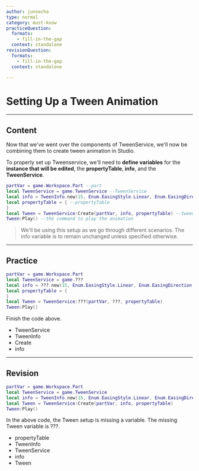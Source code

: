 ```yaml
---
author: junoocha
type: normal
category: must-know
practiceQuestion:
  formats:
    - fill-in-the-gap
  context: standalone
revisionQuestion:
  formats:
    - fill-in-the-gap
  context: standalone

---
```


# Setting Up a Tween Animation
---

## Content
Now that we've went over the components of TweenService, we'll now be combining them to create tween animation in Studio. 

To properly set up Tweenservice, we'll need to **define variables** for the **instance that will be edited**, the **propertyTable**, **info**, and the **TweenService**.

```lua
partVar = game.Workspace.Part --part
local TweenService = game.TweenService --TweenService
local info = TweenInfo.new(15, Enum.EasingStyle.Linear, Enum.EasingDirection.Out, -1, true, 0) --info
local propertyTable = { --propertyTable
}
local Tween = TweenService:Create(partVar, info, propertyTable) --tween Animation
Tween:Play() --the command to play the animation
```
> We'll be using this setup as we go through different scenarios.
> The info variable is to remain unchanged unless specified otherwise.

---

## Practice

```lua
partVar = game.Workspace.Part
local TweenService = game.???
local info = ???.new(15, Enum.EasingStyle.Linear, Enum.EasingDirection.Out, -1, true, 0) 
local propertyTable = { 
}
local Tween = TweenService:???(partVar, ???, propertyTable) 
Tween:Play() 
```
Finish the code above.

- TweenService
- TweenInfo
- Create
- info

---


## Revision

```lua
partVar = game.Workspace.Part 
local TweenService = game.TweenService 
local info = TweenInfo.new(15, Enum.EasingStyle.Linear, Enum.EasingDirection.Out, -1, true, 0) 
local Tween = TweenService:Create(partVar, info, propertyTable)
Tween:Play() 
```
In the above code, the Tween setup is missing a variable. The missing Tween variable is ???.

- propertyTable
- TweenInfo
- TweenService
- info
- Tween
